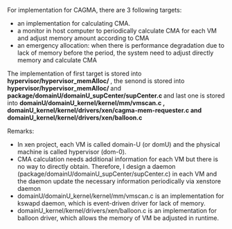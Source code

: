 For implementation for CAGMA, there are 3 following targets:
* an implementation for calculating CMA.
* a monitor in host computer to periodically calculate CMA for each VM and adjust memory amount according to CMA  
* an emergency allocation: when there is performance degradation due to lack of memory before the period, the system need to adjust directly memory and calculate CMA


The implementation of first target is stored into <strong> hypervisor/hypervisor_memAlloc/ </strong>, the senond is stored into <strong> hypervisor/hypervisor_memAlloc/ </strong> and <strong> package/domainU/domainU_supCenter/supCenter.c </strong> and last one is stored into <strong> domainU/domainU_kernel/kernel/mm/vmscan.c , domainU_kernel/kernel/drivers/xen/cagma-mem-requester.c and domainU_kernel/kernel/drivers/xen/balloon.c </strong> 








Remarks:
* In xen project, each VM is called domain-U (or domU) and the physical machine is called hypervisor (dom-0).
* CMA calculation needs additional information for each VM but there is no way to directly obtain. Therefore, I design a daemon (package/domainU/domainU_supCenter/supCenter.c) in each VM and the daemon update the necessary information periodically via xenstore daemon
* domainU/domainU_kernel/kernel/mm/vmscan.c is an implementation for kswapd daemon, which is event-driven driver for lack of memory.
* domainU_kernel/kernel/drivers/xen/balloon.c is an implementation for balloon driver, which allows the memory of VM be adjusted in runtime.


